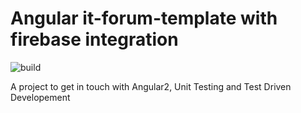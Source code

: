 # Angular it-forum-template with firebase integration

![build](https://travis-ci.org/Sly321/it-forum-template.svg?branch=master)

A project to get in touch with Angular2, Unit Testing and Test Driven Developement
